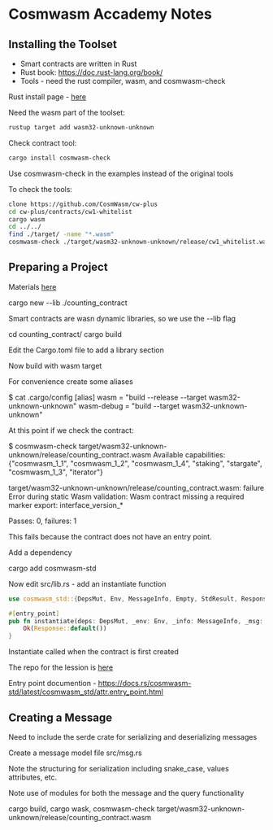 # Cosmwasm Accademy Notes

## Installing the Toolset

* Smart contracts are written in Rust
* Rust book: https://doc.rust-lang.org/book/
* Tools - need the rust compiler, wasm, and cosmwasm-check

Rust install page - [here](https://www.rust-lang.org/tools/install)

Need the wasm part of the toolset:

```bash
rustup target add wasm32-unknown-unknown
```

Check contract tool:

```bash
cargo install cosmwasm-check
```

Use cosmwasm-check in the examples instead of the original tools

To check the tools:

```bash
clone https://github.com/CosmWasm/cw-plus
cd cw-plus/contracts/cw1-whitelist
cargo wasm
cd ../../
find ./target/ -name "*.wasm"
cosmwasm-check ./target/wasm32-unknown-unknown/release/cw1_whitelist.wasm
```

## Preparing a Project

Materials [here](https://academy.cosmwasm.com/learn/smart-contracts/prepare-a-project)


cargo new --lib ./counting_contract

Smart contracts are wasn dynamic libraries, so we use the --lib flag

cd counting_contract/
cargo build

Edit the Cargo.toml file to add a library section

Now build with wasm target


For convenience create some aliases

$ cat .cargo/config
[alias]
wasm = "build --release --target wasm32-unknown-unknown"
wasm-debug = "build --target wasm32-unknown-unknown"

At this point if we check the contract:

$ cosmwasm-check target/wasm32-unknown-unknown/release/counting_contract.wasm
Available capabilities: {"cosmwasm_1_1", "cosmwasm_1_2", "cosmwasm_1_4", "staking", "stargate", "cosmwasm_1_3", "iterator"}

target/wasm32-unknown-unknown/release/counting_contract.wasm: failure
Error during static Wasm validation: Wasm contract missing a required marker export: interface_version_*

Passes: 0, failures: 1

This fails because the contract does not have an entry point.

Add a dependency

cargo add cosmwasm-std

Now edit src/lib.rs - add an instantiate function

```rust
use cosmwasm_std::{DepsMut, Env, MessageInfo, Empty, StdResult, Response, entry_point};

#[entry_point]
pub fn instantiate(deps: DepsMut, _env: Env, _info: MessageInfo, _msg: Empty) -> StdResult<Response> {
    Ok(Response::default())
}
```

Instantiate called when the contract is first created

The repo for the lession is [here](https://github.com/CosmWasm/cw-academy-course/commit/7d007d4833530c3f7464f1e304749715e5c4d2f3)



Entry point documention - https://docs.rs/cosmwasm-std/latest/cosmwasm_std/attr.entry_point.html

## Creating a Message

Need to include the serde crate for serializing and deserializing messages

Create a message model file src/msg.rs

Note the structuring for serialization including snake_case, values attributes, etc.

Note use of modules for both the message and the query functionality

cargo build, cargo wask, cosmwasm-check target/wasm32-unknown-unknown/release/counting_contract.wasm



